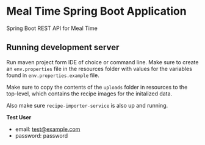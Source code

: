 # Meal Time Spring Boot Application

Spring Boot REST API for Meal Time


## Running development server

Run maven project form IDE of choice or command line. Make sure to create an `env.properties` file in the resources folder with values for the variables found in `env.properties.example` file.

Make sure to copy the contents of the `uploads` folder in resources to the top-level, which contains the recipe images for the initalized data. 

Also make sure `recipe-importer-service` is also up and running. 


**Test User**
- email: test@example.com
- password: password